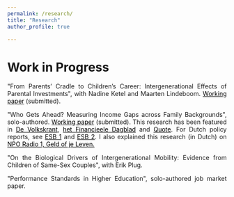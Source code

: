 ```yaml
---
permalink: /research/
title: "Research"
author_profile: true

---
```


<p align="justify">  

</p>

# Work in Progress

<p align="justify"> 
"From Parents’ Cradle to Children’s Career: Intergenerational Effects of Parental Investments", with Nadine Ketel and Maarten Lindeboom.  
<a href="https://sanderdevries.github.io/intergenerationalBirthOrder.pdf" style="color: black;">Working paper</a> (submitted).
<p align="justify">  


<p align="justify"> 
"Who Gets Ahead? Measuring Income Gaps across Family Backgrounds", solo-authored. 
<a href="https://sanderdevries.github.io/intGenMLsep4.pdf" style="color: black;">Working paper</a> (submitted).
This research has been featured in <a href="https://www.volkskrant.nl/economie/vu-econoom-kansenongelijkheid-in-nederland-groter-dan-in-veel-andere-westerse-landen~b8b9f614/" style="color: black;">De Volkskrant</a>, <a href="https://fd.nl/economie/1559658/kansenongelijkheid-in-nederland-groter-dan-in-andere-westerse-landen" style="color: black;">het Financieele Dagblad</a> and <a href="https://www.quotenet.nl/financien/a65121235/onderzoek-suikerooms-economische-factor-rijkdom/" style="color: black;">Quote</a>. For Dutch policy reports, see <a href="https://esb.nu/economisch-succes-hangt-sterk-samen-met-familieachtergrond/" style="color: black;">ESB 1</a> and <a href="https://esb.nu/inkomen-kind-in-nederland-relatief-sterk-bepaald-door-dat-van-de-ouder/" style="color: black;">ESB 2</a>. I also explained this research (in Dutch) on <a href="https://www.nporadio1.nl/fragmenten/geld-of-je-leven/0197ac1f-ee92-73c5-9c17-b72fa717fa86/2025-06-26-kansenongelijkheid-in-nederland-groter-dan-gedacht" style="color: black;">NPO Radio 1, Geld of je Leven.</a>
  
  
  
  

  
  

<p align="justify"> 
"On the Biological Drivers of Intergenerational Mobility: Evidence from Children of Same-Sex Couples", with Erik Plug.
<p align="justify"> 
  
<p align="justify"> 
"Performance Standards in Higher Education", solo-authored job market paper.


